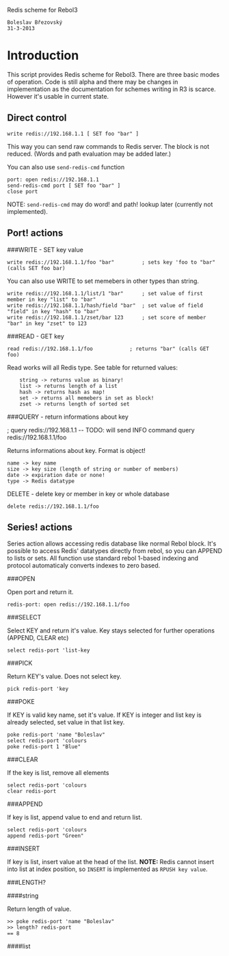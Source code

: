 Redis scheme for Rebol3

	Boleslav Březovský
	31-3-2013
	
# Introduction

This script provides Redis scheme for Rebol3. There are three basic modes of operation.
Code is still alpha and there may be changes in implementation as the documentation for schemes writing in R3 is scarce.
However it's usable in current state.

## Direct control

	write redis://192.168.1.1 [ SET foo "bar" ]
	
This way you can send raw commands to Redis server. The block is not reduced.
(Words and path evaluation may be added later.)

You can also use `send-redis-cmd` function

	port: open redis://192.168.1.1
	send-redis-cmd port [ SET foo "bar" ]
	close port

NOTE: `send-redis-cmd` may do word! and path! lookup later (currently not implemented).
	
## Port! actions

###WRITE - SET key value

	write redis://192.168.1.1/foo "bar"			; sets key 'foo to "bar" (calls SET foo bar)
	
You can also use WRITE to set memebers in other types than string.

	write redis://192.168.1.1/list/1 "bar"		; set value of first member in key "list" to "bar"
	write redis://192.168.1.1/hash/field "bar"	; set value of field "field" in key "hash" to "bar"
	write redis://192.168.1.1/zset/bar 123		; set score of member "bar" in key "zset" to 123
	
###READ - GET key

	read redis://192.168.1.1/foo			; returns "bar"	(calls GET foo)

Read works will all Redis type. See table for returned values:

		string -> returns value as binary!
		list -> returns length of a list
		hash -> returns hash as map!
		set -> returns all memebers in set as block!
		zset -> returns length of sorted set
		
	
###QUERY - return informations about key

;	query redis://192.168.1.1		-- TODO: will send INFO command
	query redis://192.168.1.1/foo
	
Returns informations about key. Format is object!

	name -> key name
	size -> key size (length of string or number of members)
	date -> expiration date or none!
	type -> Redis datatype

DELETE - delete key or member in key or whole database

	delete redis://192.168.1.1/foo
	
## Series! actions

Series action allows accessing redis database like normal Rebol block. 
It's possible to access Redis' datatypes directly from rebol, so you can APPEND to lists or sets.
All function use standard rebol 1-based indexing and protocol automaticaly converts indexes to zero based.


###OPEN

Open port and return it.

	redis-port: open redis://192.168.1.1/foo

###SELECT

Select KEY and return it's value. Key stays selected for further operations (APPEND, CLEAR etc)

	select redis-port 'list-key

###PICK

Return KEY's value. Does not select key.

	pick redis-port 'key

###POKE

If KEY is valid key name, set it's value. If KEY is integer and list key is already selected, set value in that list key.

	poke redis-port 'name "Boleslav"
	select redis-port 'colours
	poke redis-port 1 "Blue"

###CLEAR

If the key is list, remove all elements

	select redis-port 'colours
	clear redis-port

###APPEND

If key is list, append value to end and return list.

	select redis-port 'colours
	append redis-port "Green"
	
###INSERT

If key is list, insert value at the head of the list. 
**NOTE:** Redis cannot insert into list at index position, so `INSERT` is implemented as `RPUSH key value`.

###LENGTH?

####string

Return length of value.

	>> poke redis-port 'name "Boleslav"
	>> length? redis-port
	== 8

####list